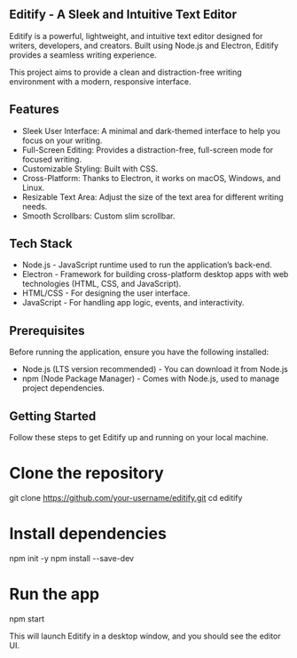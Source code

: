 ## Editify - A Sleek and Intuitive Text Editor

Editify is a powerful, lightweight, and intuitive text editor designed for writers, developers, and creators. Built using Node.js and Electron, Editify provides a seamless writing experience.

This project aims to provide a clean and distraction-free writing environment with a modern, responsive interface.


## Features

- Sleek User Interface: A minimal and dark-themed interface to help you focus on your writing.
- Full-Screen Editing: Provides a distraction-free, full-screen mode for focused writing.
- Customizable Styling: Built with CSS.
- Cross-Platform: Thanks to Electron, it works on macOS, Windows, and Linux.
- Resizable Text Area: Adjust the size of the text area for different writing needs.
- Smooth Scrollbars: Custom slim scrollbar.


## Tech Stack

- Node.js - JavaScript runtime used to run the application’s back-end.
- Electron - Framework for building cross-platform desktop apps with web technologies (HTML, CSS, and JavaScript).
- HTML/CSS - For designing the user interface.
- JavaScript - For handling app logic, events, and interactivity.


## Prerequisites

Before running the application, ensure you have the following installed:

- Node.js (LTS version recommended) - You can download it from Node.js
- npm (Node Package Manager) - Comes with Node.js, used to manage project dependencies.


## Getting Started

Follow these steps to get Editify up and running on your local machine.

#  Clone the repository

git clone https://github.com/your-username/editify.git
cd editify

#  Install dependencies

npm init -y
npm install --save-dev


# Run the app

npm start

This will launch Editify in a desktop window, and you should see the editor UI.


